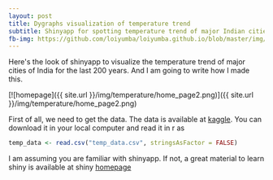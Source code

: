 ```yaml
---
layout: post
title: Dygraphs visualization of temperature trend
subtitle: Shinyapp for spotting temperature trend of major Indian cities
fb-img: https://github.com/loiyumba/loiyumba.github.io/blob/master/img/temperature/home_page2.png
---
```


Here's the look of shinyapp to visualize the temperature trend of major cities of India for the last 200 years. And I am going to write how I made this.

[![homepage]({{ site.url }}/img/temperature/home_page2.png)]({{ site.url }}/img/temperature/home_page2.png)

First of all, we need to get the data. The data is available at [kaggle](https://www.kaggle.com/berkeleyearth/climate-change-earth-surface-temperature-data). You can download it in your local computer and read it in r as

```r
temp_data <- read.csv("temp_data.csv", stringsAsFactor = FALSE)
```

I am assuming you are familiar with shinyapp. If not, a great material to learn shiny is available at shiny [homepage](http://shiny.rstudio.com/)
